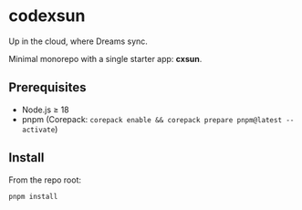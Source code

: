 # codexsun
Up in the cloud, where Dreams sync.

Minimal monorepo with a single starter app: **cxsun**.

## Prerequisites
- Node.js ≥ 18
- pnpm (Corepack: `corepack enable && corepack prepare pnpm@latest --activate`)

## Install
From the repo root:
```bash
pnpm install

